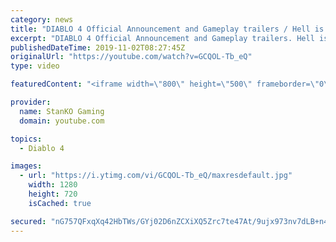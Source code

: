 ```yaml
---
category: news
title: "DIABLO 4 Official Announcement and Gameplay trailers / Hell is Coming"
excerpt: "DIABLO 4 Official Announcement and Gameplay trailers. Hell is Coming my friends. For more game videos and trailers hit that like button, comment,share and ..."
publishedDateTime: 2019-11-02T08:27:45Z
originalUrl: "https://youtube.com/watch?v=GCQOL-Tb_eQ"
type: video

featuredContent: "<iframe width=\"800\" height=\"500\" frameborder=\"0\" src=\"https://www.youtube.com/embed/GCQOL-Tb_eQ\" allow=\"accelerometer; autoplay; encrypted-media; gyroscope; picture-in-picture\" allowfullscreen></iframe>"

provider:
  name: StanKO Gaming
  domain: youtube.com

topics:
  - Diablo 4

images:
  - url: "https://i.ytimg.com/vi/GCQOL-Tb_eQ/maxresdefault.jpg"
    width: 1280
    height: 720
    isCached: true

secured: "nG757QFxqXq42HbTWs/GYj02D6nZCXiXQ5Zrc7te47At/9ujx973nv7dLB+n4wx4FRtPKF1TS1Ytc3GXhFFJwqGfpcjl9ITvt4sSSg7qlKu4alxgOeyvVdwrtPqT6yGbGKXPUBwjQU2ZeM+RMGZmS9qKBX/OG+Ldau1OxP2X/WHRL+Y1xzovEJhEA5IAz4VzNwvmI3+GUR6oAUlsbeRe2coiie7+JGKf5RV0aOuhHL6RYFKsLfvIkz8d1iYOF/BCQJuxYvXS3IrJPHyLutrxCQkC0wJwXwEHRVFCPBPPNHD7hVP8Z9Omr3eWDFu7jOxZmEswsGYBANmln2gK4Y6K2OEQBNxgP8aD4W9jAS4OtqlEuMpjz519rfp5ZzvDWTS3mrV9G/lT0vhFkhLHTcM+U1jJWABu3yo+7C9n/8i/cIA6QlPXpw+ZkXocG2In4U3X;H8Pm5YIN8xhxzelmXH9pEw=="
---
```


